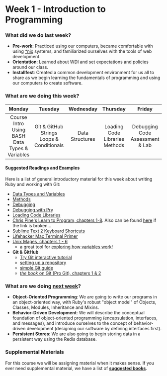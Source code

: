 # Week 1 - Introduction to Programming

### What did we do last week?

- **Pre-work**: Practiced using our computers, became comfortable with using [*nix](http://en.wikipedia.org/wiki/Unix-like) systems, and familiarized ourselves with the tools of web development.
- **Orientation**: Learned about WDI and set expectations and policies around our class.
- **Installfest**: Created a common development environment for us all to share as we begin learning the fundamentals of programming and using our computers to create software.

### What are we doing this week?

| Monday | Tuesday | Wednesday | Thursday | Friday |
|:------:|:-------:|:---------:|:--------:|:------:|
| Course Intro<br>Using BASH<br>Data Types & Variables | Git & GitHub<br>Strings<br>Loops & Conditionals | Data Structures | Loading Code Libraries<br>Methods | Debugging Code<br>Assessment & Lab |

#### Suggested Readings and Examples

Here is a list of general introductory material for this week about writing Ruby and working with Git:

- [Data Types and Variables](http://ruby.bastardsbook.com/chapters/variables)
- [Methods](http://ruby.bastardsbook.com/chapters/methods/)
- [Debugging](http://ruby.bastardsbook.com/chapters/conventions/#h-2-5)
- [Debugging with Pry](http://yorickpeterse.com/articles/debugging-with-pry/)
- [Loading Code Libraries](https://practicingruby.com/articles/ways-to-load-code)
- [Chris Pine's Learn to Program, chapters 1-8](http://pine.fm/LearnToProgram/). Also can be found [here](http://it-ebooks.info/book/36/) if the link is broken...
- [Sublime Text 2 Keyboard Shortcuts](https://gist.github.com/vanderhoop/0356c9489ccba09ffc5a)
- [Lifehacker Mac Terminal Primer](http://lifehacker.com/5633909/who-needs-a-mouse-learn-to-use-the-command-line-for-almost-anything)
- [Unix Mages, chapters 1 - 6](http://unixmages.com/ufbm.pdf)
  - a great tool for [exploring how variables work](https://github.com/mattbaker/ruby-heap-viz)!
- **Git & GitHub**
  - [Try Git interactive tutorial](https://try.github.io/levels/1/challenges/1)
  - [setting up a repository](https://www.atlassian.com/git/tutorials/setting-up-a-repository/)
  - [simple Git guide](http://rogerdudler.github.io/git-guide/)
  - [*the book* on Git (Pro Git), chapters 1 & 2](http://git-scm.com/book/en/v2)

### What are we doing [next week](/w02/README.md)?

- **Object-Oriented Programming**: We are going to write our programs in an object-oriented way, with Ruby's robust "object model" of Objects, Classes, Modules, Inheritance and Mixins.
- **Behavior-Driven Development**: We will describe the conceptual foundation of object-oriented programming (encapsulation, interfaces, and messages), and introduce ourselves to the concept of behavior-driven development (designing our software by defining interfaces first).
- **Persistent Stores**: We are also going to begin storing data in a persistent way using the Redis database.

### Supplemental Materials

For this course we will be assigning material when it makes sense. If you ever need supplemental material, we have a list of **[suggested books](https://gist.github.com/h4w5/5bea5c6922695fca96b1)**.

